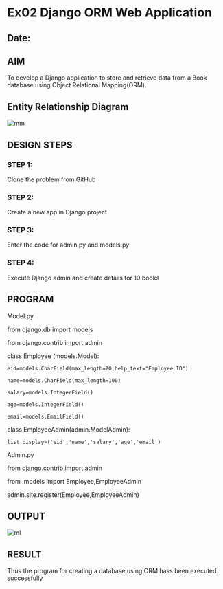 # Ex02 Django ORM Web Application
## Date: 

## AIM
To develop a Django application to store and retrieve data from a Book database using Object Relational Mapping(ORM).

## Entity Relationship Diagram

 ![mm](https://github.com/RITHISHlearn/ORM/assets/145446645/f1cf3546-b520-499b-9d11-c3d297b35d1d)


## DESIGN STEPS

### STEP 1:
Clone the problem from GitHub

### STEP 2:
Create a new app in Django project 

### STEP 3:
Enter the code for admin.py and models.py

### STEP 4:
Execute Django admin and create details for 10 books

## PROGRAM
Model.py


from django.db import models

from django.contrib import admin

class Employee (models.Model):

    eid=models.CharField(max_length=20,help_text="Employee ID")
    
    name=models.CharField(max_length=100)
    
    salary=models.IntegerField()
    
    age=models.IntegerField()
    
    email=models.EmailField()
    
 
class EmployeeAdmin(admin.ModelAdmin):

    list_display=('eid','name','salary','age','email')
    

Admin.py


from django.contrib import admin

from .models import Employee,EmployeeAdmin

admin.site.register(Employee,EmployeeAdmin)

 

## OUTPUT

![ml](https://github.com/RITHISHlearn/ORM/assets/145446645/aa998710-5d67-40df-ac6e-71414b82d584)
 


## RESULT
Thus the program for creating a database using ORM hass been executed successfully
